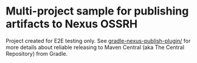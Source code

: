# Multi-project sample for publishing artifacts to Nexus OSSRH

Project created for E2E testing only. See [gradle-nexus-publish-plugin/](https://github.com/gradle-nexus/publish-plugin/) for more details about reliable releasing to Maven Central (aka The Central Repository) from Gradle.

